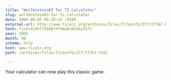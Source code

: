 ```yaml
---
title: "Wolfenstein83 for TI Calculator"
slug: wolfenstein83-for-ti-calculator
date: 2005-08-05 06:28:43 -0500
external-url: http://www.ticalc.org/archives/files/fileinfo/277/27767.html
hash: fccec4c0ef158d6fdf4ba6cbb3ba2371
year: 2005
month: 08
scheme: http
host: www.ticalc.org
path: /archives/files/fileinfo/277/27767.html

---
```


Your calculator can now play this classic game.
